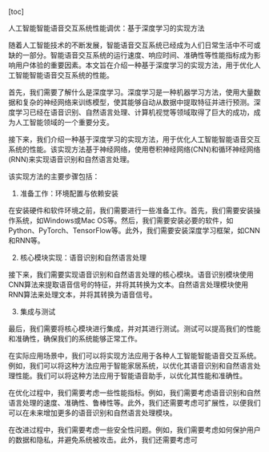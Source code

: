 
[toc]                    
                
                
人工智能智能语音交互系统性能调优：基于深度学习的实现方法

随着人工智能技术的不断发展，智能语音交互系统已经成为人们日常生活中不可或缺的一部分。智能语音交互系统的运行速度、响应时间、准确性等性能指标成为影响用户体验的重要因素。本文旨在介绍一种基于深度学习的实现方法，用于优化人工智能智能语音交互系统的性能。

首先，我们需要了解什么是深度学习。深度学习是一种机器学习方法，使用大量数据和复杂的神经网络来训练模型，使其能够自动从数据中提取特征并进行预测。深度学习已经在语音识别、自然语言处理、计算机视觉等领域取得了巨大的成功，成为人工智能领域的一个重要分支。

接下来，我们介绍一种基于深度学习的实现方法，用于优化人工智能智能语音交互系统的性能。该实现方法基于神经网络，使用卷积神经网络(CNN)和循环神经网络(RNN)来实现语音识别和自然语言处理。

该实现方法的主要步骤包括：

1. 准备工作：环境配置与依赖安装

在安装硬件和软件环境之前，我们需要进行一些准备工作。首先，我们需要安装操作系统，如Windows或Mac OS等。然后，我们需要安装必要的软件，如Python、PyTorch、TensorFlow等。此外，我们需要安装深度学习框架，如CNN和RNN等。

2. 核心模块实现：语音识别和自然语言处理

接下来，我们需要实现语音识别和自然语言处理的核心模块。语音识别模块使用CNN算法来提取语音信号的特征，并将其转换为文本。自然语言处理模块使用RNN算法来处理文本，并将其转换为语音信号。

3. 集成与测试

最后，我们需要将核心模块进行集成，并对其进行测试。测试可以提高我们的性能和准确性，确保我们的系统能够正常工作。

在实际应用场景中，我们可以将实现方法应用于各种人工智能智能语音交互系统。例如，我们可以将这种方法应用于智能家居系统，以优化其语音识别和自然语言处理性能。我们可以将这种方法应用于智能语音助手，以优化其性能和准确性。

在优化过程中，我们需要考虑一些性能指标。例如，我们需要考虑语音识别和自然语言处理的速度、准确性、鲁棒性等。此外，我们还需要考虑可扩展性，以便我们可以在未来增加更多的语音识别和自然语言处理模块。

在改进过程中，我们需要考虑一些安全性问题。例如，我们需要考虑如何保护用户的数据和隐私，并避免系统被攻击。此外，我们还需要考虑可

